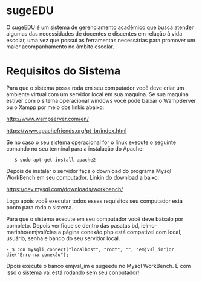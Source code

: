 # sugeEDU
O sugeEDU é um sistema de gerenciamento acadêmico que busca atender algumas das necessidades de docentes e discentes em relação à vida escolar, uma vez que possui as ferramentas necessárias para promover um maior acompanhamento no âmbito escolar.
# Requisitos do Sistema
Para que o sistema possa roda em seu computador você deve criar um ambiente virtual com um servidor local em sua maquina. Se sua maquina estiver com o sitema operacional windows você pode baixar o WampServer ou o Xampp por meio dos linkis abaixo:

http://www.wampserver.com/en/

https://www.apachefriends.org/pt_br/index.html

Se no caso o seu sistema operacional for o linux execute o seguinte comando no seu terminal para a instalação do  Apache: 

     - $ sudo apt-get install apache2

Depois de instalar o servidor faça o download do programa Mysql WorkBench em seu computador. Linkin do download a baixo:

https://dev.mysql.com/downloads/workbench/

Logo apois você executar todos esses requisitos seu computador esta ponto para roda o sistema. 

Para que o sistema execute em seu computador você deve baixalo por completo. Depois verifique se dentro das pasatas bd, ielmo-marinho/emjvsl/clas a página conexão.php está compativel com local, usuário, senha e banco do seu servidor local.

    - $ con mysqli_connect("localhost", "root", "", "emjvsl_im")or die("Erro na conexão");
    
Dpois execute o banco emjvsl_im e sugeedu no Mysql WorkBench. E com isso o sistema vai está rodando sem seu conputador!
